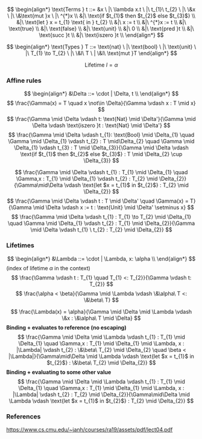 $$
\begin{align*}
\text{Terms } t ::= &x \ |\  \lambda x.t \ |\  t_{1}\ t_{2} \ |\ \&x \ |\ \&\text{mut }x \ |\ ^{*}x \\
&|\ \text{if $t_{1}$ then $t_{2}$ else $t_{3}$} \\
&|\ \text{let } x = t_{1} \text{ in } t_{2} \\
&|\ x := t \\
&|\ ^{*}x := t \\
&|\ \text{true} \\
&|\ \text{false} \\
&|\ \text{unit} \\
&|\ 0 \\
&|\ \text{pred }t \\
&|\ \text{succ }t \\
&|\ \text{iszero }t \\
\end{align*}
$$

$$
\begin{align*}
\text{Types } T ::= \text{nat} \ |\ \text{bool} \ |\ \text{unit} \ |\ T_{1} \to T_{2} \ |\ \&l\ T \ | \&l\ \text{mut }T
\end{align*}
$$

$$
\text{Lifetime }l = \alpha
$$
### Affine rules
$$
\begin{align*}
&\Delta ::= \cdot | \Delta, t \\
\end{align*}
$$
$$
\frac{\Gamma(x) = T \quad x \not\in \Delta}{\Gamma \vdash x : T \mid x}
$$
$$
\frac{\Gamma \mid \Delta \vdash t: \text{Nat} \mid \Delta'}{\Gamma \mid \Delta \vdash  \text{iszero }t : \text{Nat} \mid \Delta'}
$$
$$
\frac{\Gamma \mid \Delta \vdash t_{1}: \text{Bool} \mid \Delta_{1} \quad \Gamma \mid \Delta_{1} \vdash t_{2} : T \mid\Delta_{2} \quad \Gamma \mid \Delta_{1} \vdash t_{3} : T \mid \Delta_{3}}{\Gamma \mid \Delta \vdash \text{if $t_{1}$ then $t_{2}$ else $t_{3}$} : T \mid \Delta_{2} \cup \Delta_{3}}
$$

$$
\frac{\Gamma \mid \Delta \vdash t_{1} : T_{1} \mid \Delta_{1} \quad \Gamma,x : T_{1} \mid \Delta_{1} \vdash t_{2} : T_{2} \mid \Delta_{2}}{\Gamma\mid\Delta \vdash \text{let $x = t_{1}$ in $t_{2}$} : T_{2} \mid \Delta_{2}}
$$
$$
\frac{\Gamma \mid \Delta \vdash t :  T \mid \Delta' \quad \Gamma(x) = T}{\Gamma \mid \Delta \vdash x := t : \text{Unit} \mid \Delta' \setminus x}
$$
$$
\frac{\Gamma \mid \Delta \vdash t_{1} : T_{1} \to T_{2} \mid \Delta_{1} \quad \Gamma \mid \Delta_{1} \vdash t_{2} : T_{1} \mid \Delta_{2}}{\Gamma \mid \Delta \vdash t_{1} \ t_{2} : T_{2} \mid \Delta_{2}}
$$

### Lifetimes
$$
\begin{align*}
&\Lambda ::= \cdot | \Lambda, x: \alpha \\
\end{align*}
$$
(index of lifetime $\alpha$ in the context)
$$
\frac{\Gamma \vdash t : T_{1} \quad T_{1} <: T_{2}}{\Gamma \vdash t: T_{2}}
$$
$$
\frac{\alpha < \beta}{\Gamma \mid \Lambda \vdash \&\alpha\ T <: \&\beta\ T}
$$

$$
\frac{\Lambda(x) = \alpha}{\Gamma \mid \Delta \mid \Lambda \vdash \&x : \&\alpha\ T \mid \Delta}
$$
**Binding + evaluates to reference (no escaping)**
$$
\frac{\Gamma \mid \Delta \mid \Lambda \vdash t_{1} : T_{1} \mid \Delta_{1} \quad \Gamma,x : T_{1} \mid \Delta_{1} \mid \Lambda, x : |\Lambda|  \vdash t_{2} : \&\beta\ T_{2} \mid \Delta_{2} \quad \beta < |\Lambda|}{\Gamma\mid\Delta \mid \Lambda \vdash \text{let $x = t_{1}$ in $t_{2}$} : \&\beta\ T_{2} \mid \Delta_{2}}
$$
**Binding + evaluating to some other value**
$$
\frac{\Gamma \mid \Delta \mid \Lambda \vdash t_{1} : T_{1} \mid \Delta_{1} \quad \Gamma,x : T_{1} \mid \Delta_{1} \mid \Lambda, x : |\Lambda|  \vdash t_{2} : T_{2} \mid \Delta_{2}}{\Gamma\mid\Delta \mid \Lambda \vdash \text{let $x = t_{1}$ in $t_{2}$} : T_{2} \mid \Delta_{2}}
$$
### References
https://www.cs.cmu.edu/~janh/courses/ra19/assets/pdf/lect04.pdf
